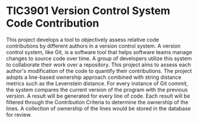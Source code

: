 # TIC3901 Version Control System Code Contribution 

This project develops a tool to objectively assess relative code contributions by different authors in a version control system. A version control system, like Git, is a software tool that helps software teams manage changes to source code over time. A group of developers utilize this system to collaborate their work over a repository. This project aims to assess each author's modification of the code to quantify their contributions. The project adopts a line-based ownership approach combined with string distance metrics such as the Levenstein distance. For every instance of Git commit, the system compares the current version of the program with the previous version. A result will be generated for every line of code. Each result will be filtered through the Contribution Criteria to determine the ownership of the lines. A collection of ownership of the lines would be stored in the database for review.
